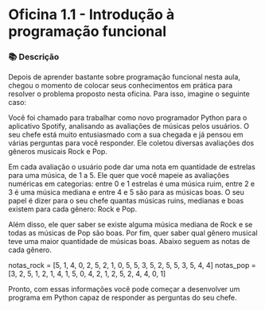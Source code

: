 # Oficina 1.1 - Introdução à programação funcional

### 📚  Descrição

Depois de aprender bastante sobre programação funcional nesta aula, chegou o momento de colocar seus conhecimentos em prática para resolver o problema proposto nesta oficina. Para isso, imagine o seguinte caso:

Você foi chamado para trabalhar como novo programador Python para o aplicativo Spotify, analisando as avaliações de músicas pelos usuários. O seu chefe está muito entusiasmado com a sua chegada e já pensou em várias perguntas para você responder. Ele coletou diversas avaliações dos gêneros musicais Rock e Pop.

Em cada avaliação o usuário pode dar uma nota em quantidade de estrelas para uma música, de 1 a 5. Ele quer que você mapeie as avaliações numéricas em categorias: entre 0 e 1 estrelas é uma música ruim, entre 2 e 3 é uma música mediana e entre 4 e 5 são para as músicas boas. O seu papel é dizer para o seu chefe quantas músicas ruins, medianas e boas existem para cada gênero: Rock e Pop.

Além disso, ele quer saber se existe alguma música mediana de Rock e se todas as músicas de Pop são boas. Por fim, quer saber qual gênero musical teve uma maior quantidade de músicas boas. Abaixo seguem as notas de cada gênero.

notas_rock = [5, 1, 4, 0, 2, 5, 2, 1, 0, 5, 5, 3, 5, 2, 5, 5, 3, 5, 4, 4]
notas_pop = [3, 2, 5, 1, 2, 1, 4, 1, 5, 0, 4, 2, 1, 2, 5, 2, 4, 4, 0, 1]

Pronto, com essas informações você pode começar a desenvolver um programa em Python capaz de responder as perguntas do seu chefe.



